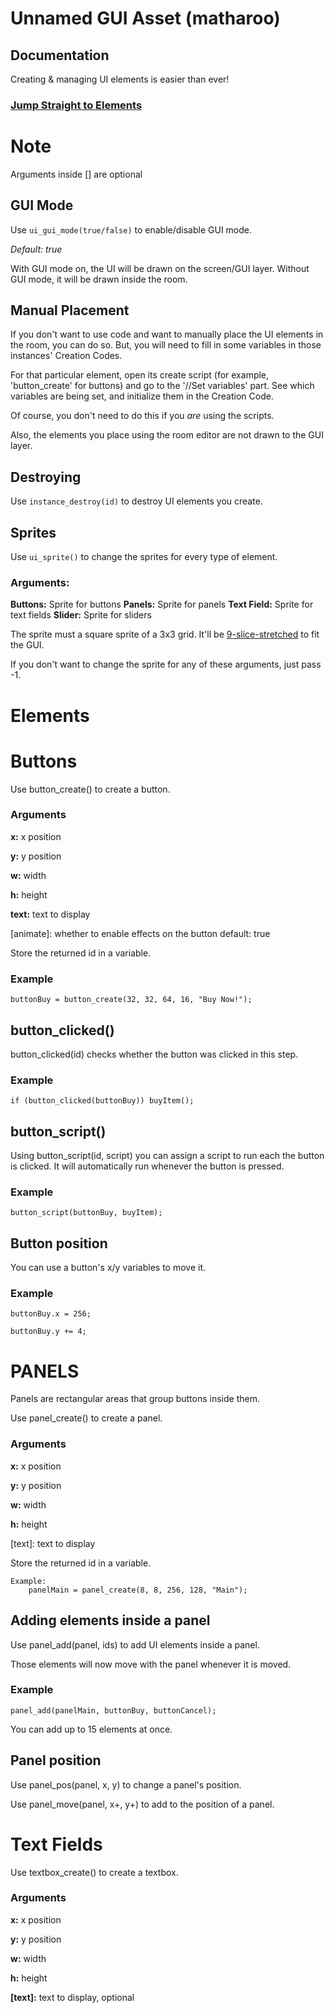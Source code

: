 # Unnamed GUI Asset (matharoo)
## Documentation

Creating & managing UI elements is easier than ever!

### [Jump Straight to Elements](https://github.com/gurpreetsinghmatharoo/ui-asset-documentation/blob/master/README.md#elements)

# Note

Arguments inside [] are optional

## GUI Mode

Use `ui_gui_mode(true/false)` to enable/disable GUI mode.

*Default: true*

With GUI mode on, the UI will be drawn on the screen/GUI layer.
Without GUI mode, it will be drawn inside the room.

## Manual Placement

If you don't want to use code and want to manually place the UI elements
in the room, you can do so. But, you will need to fill in some variables
in those instances' Creation Codes.

For that particular element, open its create script (for example, 'button_create'
for buttons) and go to the '//Set variables' part. See which variables
are being set, and initialize them in the Creation Code.

Of course, you don't need to do this if you *are* using the scripts.

Also, the elements you place using the room editor are not drawn to
the GUI layer.

## Destroying

Use `instance_destroy(id)` to destroy UI elements you create.

## Sprites

Use `ui_sprite()` to change the sprites for every type of element.

### Arguments:
**Buttons:** Sprite for buttons
**Panels:** Sprite for panels
**Text Field:** Sprite for text fields
**Slider:** Sprite for sliders

The sprite must a square sprite of a 3x3 grid. It'll be [9-slice-stretched](https://marketplace.yoyogames.com/assets/6397/draw-9-slice-sprites) to fit the GUI.

If you don't want to change the sprite for any of these arguments, just pass -1.

# Elements
# Buttons

Use button_create() to create a button.

### Arguments
**x:** x position

**y:** y position

**w:** width

**h:** height

**text:** text to display

[animate]: whether to enable effects on the button
           default: true

Store the returned id in a variable.

### Example
```buttonBuy = button_create(32, 32, 64, 16, "Buy Now!");```
                   
## button_clicked()

button_clicked(id) checks whether the button was clicked in this step.

### Example
```if (button_clicked(buttonBuy)) buyItem();```

## button_script()

Using button_script(id, script) you can assign a script to run each the button is 
clicked. It will automatically run whenever the button is pressed.

### Example
```button_script(buttonBuy, buyItem);```
        
## Button position

You can use a button's x/y variables to move it.

### Example
```buttonBuy.x = 256;```
        
```buttonBuy.y += 4;```

# PANELS

Panels are rectangular areas that group buttons inside them.

Use panel_create() to create a panel.

### Arguments
**x:** x position

**y:** y position

**w:** width

**h:** height

[text]: text to display
        
Store the returned id in a variable.

    Example:
        panelMain = panel_create(8, 8, 256, 128, "Main");
        
## Adding elements inside a panel

Use panel_add(panel, ids) to add UI elements inside a panel.

Those elements will now move with the panel whenever it is moved.

### Example
```panel_add(panelMain, buttonBuy, buttonCancel);```
        
You can add up to 15 elements at once.

## Panel position

Use panel_pos(panel, x, y) to change a panel's position.

Use panel_move(panel, x+, y+) to add to the position of a panel.

# Text Fields

Use textbox_create() to create a textbox.

### Arguments
**x:** x position

**y:** y position

**w:** width

**h:** height

**[text]:** text to display, optional
